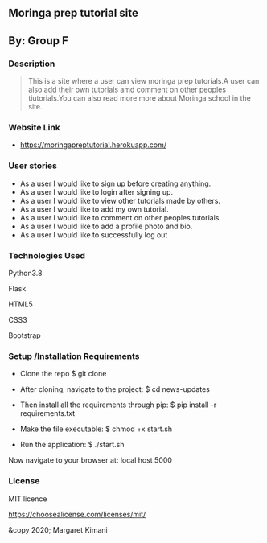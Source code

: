 ## Moringa prep tutorial site
## By: Group F

### Description
> This is a site where a user can view moringa prep tutorials.A user can also add their own tutorials amd comment on other peoples tiutorials.You can also read more more about Moringa school in the site.

### Website Link

+ https://moringapreptutorial.herokuapp.com/

### User stories
+ As a user I would like to sign up before creating anything.
+ As a user I would like to login after signing up.
+ As a user I would like to view other tutorials made by others.
+ As a user I would like to add my own tutorial.
+ As a user I would like to comment on other peoples tutorials.
+ As a user I would like to add a profile photo and bio.
+ As a user I would like to successfully log out

### Technologies Used
Python3.8

Flask

HTML5

CSS3

Bootstrap

### Setup /Installation Requirements
+ Clone the repo $ git clone

- After cloning, navigate to the project: $ cd news-updates

+ Then install all the requirements through pip: $ pip install -r requirements.txt

- Make the file executable: $ chmod +x start.sh

+ Run the application: $ ./start.sh

Now navigate to your browser at: local host 5000

### License
MIT licence

https://choosealicense.com/licenses/mit/

&copy 2020; Margaret Kimani
